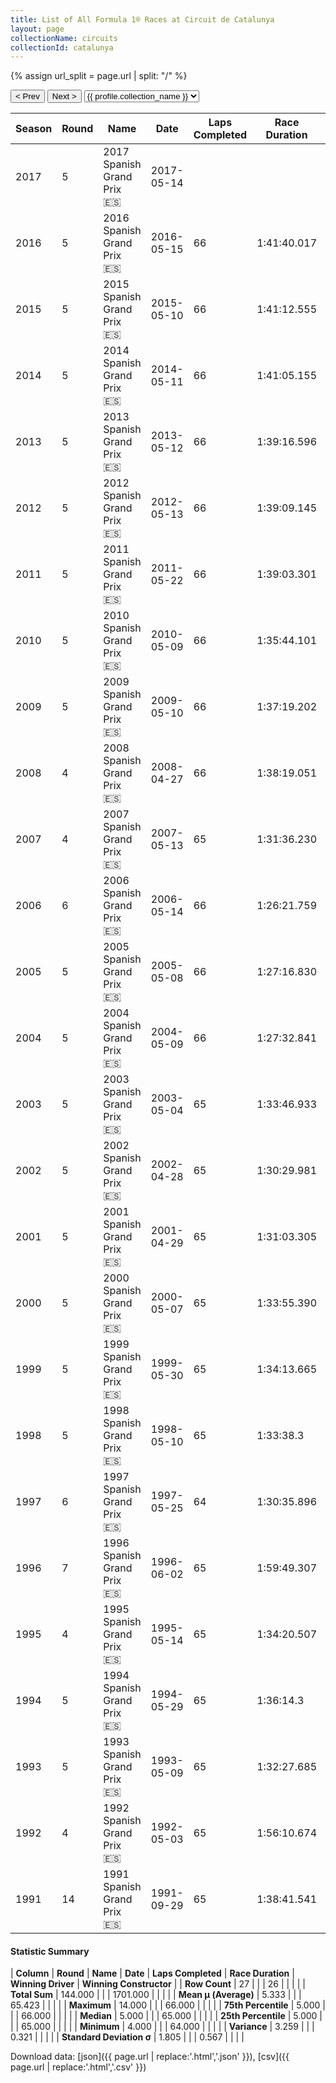 ```yaml
---
title: List of All Formula 1® Races at Circuit de Catalunya
layout: page
collectionName: circuits
collectionId: catalunya
---
```


{% assign url_split = page.url | split: "/" %}
<div id="collection-navigation">
<button onclick="selector.options[selector.selectedIndex-1].value && (window.location = selector.options[selector.selectedIndex-1].value);">&lt; Prev</button>
<button onclick="selector.options[selector.selectedIndex+1].value && (window.location = selector.options[selector.selectedIndex+1].value);">Next &gt;</button>
<select id="selector" onchange="this.options[this.selectedIndex].value && (window.location = this.options[this.selectedIndex].value);">
  {% for collectionId in site.data[page.collectionName].refs %}
    {% if collectionId == page.collectionId %}
      {% assign selected = "selected" %}
    {% else %}
      {% assign selected = "" %}
    {% endif %}
    {% assign profile = site.data[page.collectionName][collectionId].profile %}
    <option value="/f1/{{ page.collectionName }}/{{ collectionId }}/{{ url_split[4] }}" {{ selected }}>{{ profile.collection_name }}</option>
  {% endfor %}
</select>
</div>

| Season | Round | Name | Date | Laps Completed | Race Duration | Winning Driver | Winning Constructor |
|--|--|--|--|--|--|--|--|
| 2017 | 5 | 2017 Spanish Grand Prix 🇪🇸 | 2017-05-14 |   |   |   |   |
| 2016 | 5 | 2016 Spanish Grand Prix 🇪🇸 | 2016-05-15 | 66 | 1:41:40.017 | [Max Verstappen 🇳🇱](/f1/drivers/max_verstappen) | Red Bull 🇦🇹 |
| 2015 | 5 | 2015 Spanish Grand Prix 🇪🇸 | 2015-05-10 | 66 | 1:41:12.555 | [Nico Rosberg 🇩🇪](/f1/drivers/rosberg) | Mercedes 🇩🇪 |
| 2014 | 5 | 2014 Spanish Grand Prix 🇪🇸 | 2014-05-11 | 66 | 1:41:05.155 | [Lewis Hamilton 🇬🇧](/f1/drivers/hamilton) | Mercedes 🇩🇪 |
| 2013 | 5 | 2013 Spanish Grand Prix 🇪🇸 | 2013-05-12 | 66 | 1:39:16.596 | [Fernando Alonso 🇪🇸](/f1/drivers/alonso) | Ferrari 🇮🇹 |
| 2012 | 5 | 2012 Spanish Grand Prix 🇪🇸 | 2012-05-13 | 66 | 1:39:09.145 | [Pastor Maldonado 🇻🇪](/f1/drivers/maldonado) | Williams 🇬🇧 |
| 2011 | 5 | 2011 Spanish Grand Prix 🇪🇸 | 2011-05-22 | 66 | 1:39:03.301 | [Sebastian Vettel 🇩🇪](/f1/drivers/vettel) | Red Bull 🇦🇹 |
| 2010 | 5 | 2010 Spanish Grand Prix 🇪🇸 | 2010-05-09 | 66 | 1:35:44.101 | [Mark Webber 🇦🇺](/f1/drivers/webber) | Red Bull 🇦🇹 |
| 2009 | 5 | 2009 Spanish Grand Prix 🇪🇸 | 2009-05-10 | 66 | 1:37:19.202 | [Jenson Button 🇬🇧](/f1/drivers/button) | Brawn 🇬🇧 |
| 2008 | 4 | 2008 Spanish Grand Prix 🇪🇸 | 2008-04-27 | 66 | 1:38:19.051 | [Kimi Räikkönen 🇫🇮](/f1/drivers/raikkonen) | Ferrari 🇮🇹 |
| 2007 | 4 | 2007 Spanish Grand Prix 🇪🇸 | 2007-05-13 | 65 | 1:31:36.230 | [Felipe Massa 🇧🇷](/f1/drivers/massa) | Ferrari 🇮🇹 |
| 2006 | 6 | 2006 Spanish Grand Prix 🇪🇸 | 2006-05-14 | 66 | 1:26:21.759 | [Fernando Alonso 🇪🇸](/f1/drivers/alonso) | Renault 🇫🇷 |
| 2005 | 5 | 2005 Spanish Grand Prix 🇪🇸 | 2005-05-08 | 66 | 1:27:16.830 | [Kimi Räikkönen 🇫🇮](/f1/drivers/raikkonen) | McLaren 🇬🇧 |
| 2004 | 5 | 2004 Spanish Grand Prix 🇪🇸 | 2004-05-09 | 66 | 1:27:32.841 | [Michael Schumacher 🇩🇪](/f1/drivers/michael_schumacher) | Ferrari 🇮🇹 |
| 2003 | 5 | 2003 Spanish Grand Prix 🇪🇸 | 2003-05-04 | 65 | 1:33:46.933 | [Michael Schumacher 🇩🇪](/f1/drivers/michael_schumacher) | Ferrari 🇮🇹 |
| 2002 | 5 | 2002 Spanish Grand Prix 🇪🇸 | 2002-04-28 | 65 | 1:30:29.981 | [Michael Schumacher 🇩🇪](/f1/drivers/michael_schumacher) | Ferrari 🇮🇹 |
| 2001 | 5 | 2001 Spanish Grand Prix 🇪🇸 | 2001-04-29 | 65 | 1:31:03.305 | [Michael Schumacher 🇩🇪](/f1/drivers/michael_schumacher) | Ferrari 🇮🇹 |
| 2000 | 5 | 2000 Spanish Grand Prix 🇪🇸 | 2000-05-07 | 65 | 1:33:55.390 | [Mika Häkkinen 🇫🇮](/f1/drivers/hakkinen) | McLaren 🇬🇧 |
| 1999 | 5 | 1999 Spanish Grand Prix 🇪🇸 | 1999-05-30 | 65 | 1:34:13.665 | [Mika Häkkinen 🇫🇮](/f1/drivers/hakkinen) | McLaren 🇬🇧 |
| 1998 | 5 | 1998 Spanish Grand Prix 🇪🇸 | 1998-05-10 | 65 | 1:33:38.3 | [Mika Häkkinen 🇫🇮](/f1/drivers/hakkinen) | McLaren 🇬🇧 |
| 1997 | 6 | 1997 Spanish Grand Prix 🇪🇸 | 1997-05-25 | 64 | 1:30:35.896 | [Jacques Villeneuve 🇨🇦](/f1/drivers/villeneuve) | Williams 🇬🇧 |
| 1996 | 7 | 1996 Spanish Grand Prix 🇪🇸 | 1996-06-02 | 65 | 1:59:49.307 | [Michael Schumacher 🇩🇪](/f1/drivers/michael_schumacher) | Ferrari 🇮🇹 |
| 1995 | 4 | 1995 Spanish Grand Prix 🇪🇸 | 1995-05-14 | 65 | 1:34:20.507 | [Michael Schumacher 🇩🇪](/f1/drivers/michael_schumacher) | Benetton 🇮🇹 |
| 1994 | 5 | 1994 Spanish Grand Prix 🇪🇸 | 1994-05-29 | 65 | 1:36:14.3 | [Damon Hill 🇬🇧](/f1/drivers/damon_hill) | Williams 🇬🇧 |
| 1993 | 5 | 1993 Spanish Grand Prix 🇪🇸 | 1993-05-09 | 65 | 1:32:27.685 | [Alain Prost 🇫🇷](/f1/drivers/prost) | Williams 🇬🇧 |
| 1992 | 4 | 1992 Spanish Grand Prix 🇪🇸 | 1992-05-03 | 65 | 1:56:10.674 | [Nigel Mansell 🇬🇧](/f1/drivers/mansell) | Williams 🇬🇧 |
| 1991 | 14 | 1991 Spanish Grand Prix 🇪🇸 | 1991-09-29 | 65 | 1:38:41.541 | [Nigel Mansell 🇬🇧](/f1/drivers/mansell) | Williams 🇬🇧 |

#### Statistic Summary

| **Column** | **Round** | **Name** | **Date** | **Laps Completed** | **Race Duration** | **Winning Driver** | **Winning Constructor** |
| **Row Count** | 27 |  |  | 26 |  |  |  |
| **Total Sum** | 144.000 |  |  | 1701.000 |  |  |  |
| **Mean μ (Average)** | 5.333 |  |  | 65.423 |  |  |  |
| **Maximum** | 14.000 |  |  | 66.000 |  |  |  |
| **75th Percentile** | 5.000 |  |  | 66.000 |  |  |  |
| **Median** | 5.000 |  |  | 65.000 |  |  |  |
| **25th Percentile** | 5.000 |  |  | 65.000 |  |  |  |
| **Minimum** | 4.000 |  |  | 64.000 |  |  |  |
| **Variance** | 3.259 |  |  | 0.321 |  |  |  |
| **Standard Deviation σ** | 1.805 |  |  | 0.567 |  |  |  |

Download data: [json]({{ page.url | replace:'.html','.json' }}), [csv]({{ page.url | replace:'.html','.csv' }})
